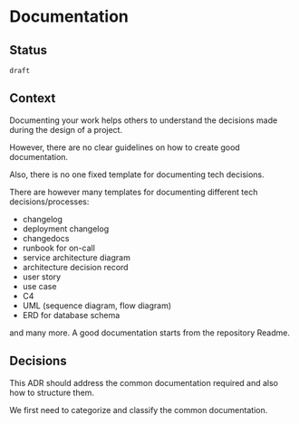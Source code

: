 # Documentation


## Status

`draft`

## Context

Documenting your work helps others to understand the decisions made during the design of a project.

However, there are no clear guidelines on how to create good documentation.

Also, there is no one fixed template for documenting tech decisions.

There are however many templates for documenting different tech decisions/processes:

- changelog
- deployment changelog
- changedocs
- runbook for on-call
- service architecture diagram
- architecture decision record
- user story
- use case
- C4
- UML (sequence diagram, flow diagram)
- ERD for database schema

and many more. A good documentation starts from the repository Readme.

## Decisions

This ADR should address the common documentation required and also how to structure them.

We first need to categorize and classify the common documentation.


